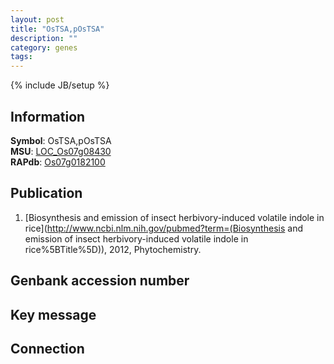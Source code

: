 ```yaml
---
layout: post
title: "OsTSA,pOsTSA"
description: ""
category: genes
tags: 
---
```

{% include JB/setup %}

## Information
__Symbol__: OsTSA,pOsTSA  
__MSU__: [LOC_Os07g08430](http://rice.plantbiology.msu.edu/cgi-bin/ORF_infopage.cgi?orf=LOC_Os07g08430)  
__RAPdb__: [Os07g0182100](http://rapdb.dna.affrc.go.jp/viewer/gbrowse_details/irgsp1?name=Os07g0182100)  

## Publication
1. [Biosynthesis and emission of insect herbivory-induced volatile indole in rice](http://www.ncbi.nlm.nih.gov/pubmed?term=(Biosynthesis and emission of insect herbivory-induced volatile indole in rice%5BTitle%5D)), 2012, Phytochemistry.

## Genbank accession number

## Key message

## Connection


